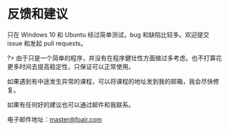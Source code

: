 # 反馈和建议

只在 Windows 10 和 Ubuntu 经过简单测试，bug 和缺陷比较多。欢迎提交 issue 和发起 pull requests。

?> 由于只是一个简单的程序，并没有在程序健壮性方面做过多考虑。也不打算花更多时间去提高稳定性，只保证可以正常使用。

如果遇到有中途发生异常的课程，可以将课程的地址发到我的邮箱，我会尽快修复。

如果有任何好的建议也可以通过邮件和我联系。

电子邮件地址：[master@foair.com](mailto:master@foair.com)
